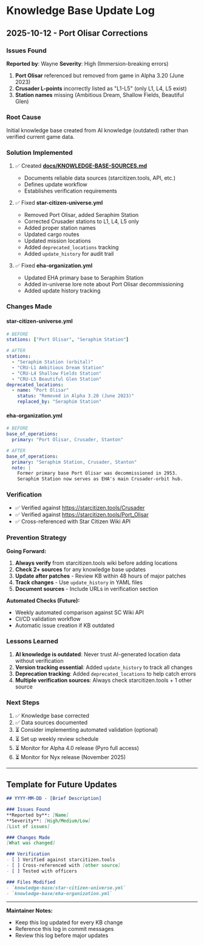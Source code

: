# Knowledge Base Update Log

## 2025-10-12 - Port Olisar Corrections

### Issues Found
**Reported by**: Wayne
**Severity**: High (Immersion-breaking errors)

1. **Port Olisar** referenced but removed from game in Alpha 3.20 (June 2023)
2. **Crusader L-points** incorrectly listed as "L1-L5" (only L1, L4, L5 exist)
3. **Station names** missing (Ambitious Dream, Shallow Fields, Beautiful Glen)

### Root Cause
Initial knowledge base created from AI knowledge (outdated) rather than verified current game data.

### Solution Implemented
1. ✅ Created **[docs/KNOWLEDGE-BASE-SOURCES.md](../docs/KNOWLEDGE-BASE-SOURCES.md)**
   - Documents reliable data sources (starcitizen.tools, API, etc.)
   - Defines update workflow
   - Establishes verification requirements

2. ✅ Fixed **star-citizen-universe.yml**
   - Removed Port Olisar, added Seraphim Station
   - Corrected Crusader stations to L1, L4, L5 only
   - Added proper station names
   - Updated cargo routes
   - Updated mission locations
   - Added `deprecated_locations` tracking
   - Added `update_history` for audit trail

3. ✅ Fixed **eha-organization.yml**
   - Updated EHA primary base to Seraphim Station
   - Added in-universe lore note about Port Olisar decommissioning
   - Added update history tracking

### Changes Made

#### star-citizen-universe.yml
```yaml
# BEFORE
stations: ["Port Olisar", "Seraphim Station"]

# AFTER
stations:
  - "Seraphim Station (orbital)"
  - "CRU-L1 Ambitious Dream Station"
  - "CRU-L4 Shallow Fields Station"
  - "CRU-L5 Beautiful Glen Station"
deprecated_locations:
  - name: "Port Olisar"
    status: "Removed in Alpha 3.20 (June 2023)"
    replaced_by: "Seraphim Station"
```

#### eha-organization.yml
```yaml
# BEFORE
base_of_operations:
  primary: "Port Olisar, Crusader, Stanton"

# AFTER
base_of_operations:
  primary: "Seraphim Station, Crusader, Stanton"
  note: |
    Former primary base Port Olisar was decommissioned in 2953.
    Seraphim Station now serves as EHA's main Crusader-orbit hub.
```

### Verification
- ✅ Verified against https://starcitizen.tools/Crusader
- ✅ Verified against https://starcitizen.tools/Port_Olisar
- ✅ Cross-referenced with Star Citizen Wiki API

### Prevention Strategy

**Going Forward:**
1. **Always verify** from starcitizen.tools wiki before adding locations
2. **Check 2+ sources** for any knowledge base updates
3. **Update after patches** - Review KB within 48 hours of major patches
4. **Track changes** - Use `update_history` in YAML files
5. **Document sources** - Include URLs in verification section

**Automated Checks (Future):**
- Weekly automated comparison against SC Wiki API
- CI/CD validation workflow
- Automatic issue creation if KB outdated

### Lessons Learned

1. **AI knowledge is outdated**: Never trust AI-generated location data without verification
2. **Version tracking essential**: Added `update_history` to track all changes
3. **Deprecation tracking**: Added `deprecated_locations` to help catch errors
4. **Multiple verification sources**: Always check starcitizen.tools + 1 other source

### Next Steps

1. ✅ Knowledge base corrected
2. ✅ Data sources documented
3. ⏳ Consider implementing automated validation (optional)
4. ⏳ Set up weekly review schedule
5. ⏳ Monitor for Alpha 4.0 release (Pyro full access)
6. ⏳ Monitor for Nyx release (November 2025)

---

## Template for Future Updates

```markdown
## YYYY-MM-DD - [Brief Description]

### Issues Found
**Reported by**: [Name]
**Severity**: [High/Medium/Low]
[List of issues]

### Changes Made
[What was changed]

### Verification
- [ ] Verified against starcitizen.tools
- [ ] Cross-referenced with [other source]
- [ ] Tested with officers

### Files Modified
- `knowledge-base/star-citizen-universe.yml`
- `knowledge-base/eha-organization.yml`
```

---

**Maintainer Notes:**
- Keep this log updated for every KB change
- Reference this log in commit messages
- Review this log before major updates
